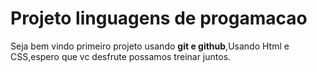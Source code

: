 # Projeto linguagens de progamacao
Seja bem vindo primeiro projeto usando **git e github**,Usando Html e CSS,espero que vc desfrute possamos treinar juntos.
